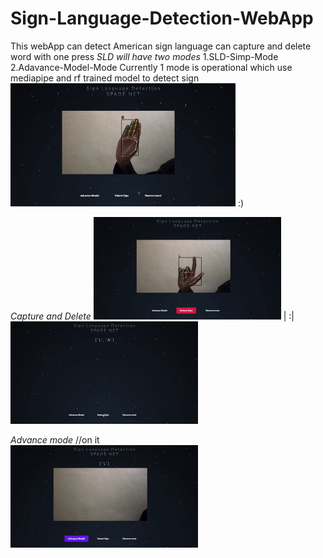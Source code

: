 # Sign-Language-Detection-WebApp
This webApp can detect American sign language can capture and delete word with one press
*SLD will have two modes*
1.SLD-Simp-Mode
2.Adavance-Model-Mode
Currently 1 mode is operational which use mediapipe and rf trained model to detect sign
<img src="sld_media/test_res.gif" width="360"> :)

*Capture and Delete*
 <img src="sld_media/cap.gif" width="300"> | :| <img src="sld_media/del.gif" width="300">
 
 *Advance mode* //on it  
 <img src="sld_media/adv.gif" width="300">


